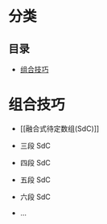# 分类
<!-- START doctoc generated TOC please keep comment here to allow auto update -->
<!-- DON'T EDIT THIS SECTION, INSTEAD RE-RUN doctoc TO UPDATE -->
## 目录

- [组合技巧](#%E7%BB%84%E5%90%88%E6%8A%80%E5%B7%A7)

<!-- END doctoc generated TOC please keep comment here to allow auto update -->

# 组合技巧

- [[融合式待定数组(SdC)]]


- 三段 SdC
- 四段 SdC
- 五段 SdC
- 六段 SdC
- ...
